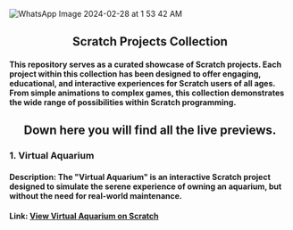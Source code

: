![WhatsApp Image 2024-02-28 at 1 53 42 AM](https://github.com/sinonagar123/python_projects/assets/102567147/283924e1-c354-456d-89a5-27a912365a79)
<h2 align="center">Scratch Projects Collection</h2>
<h4>This repository serves as a curated showcase of Scratch projects. Each project within this collection has been designed to offer engaging, educational, and interactive experiences for Scratch users of all ages. From simple animations to complex games, this collection demonstrates the wide range of possibilities within Scratch programming.</h4>
<h2 align="center">Down here you will find all the live previews.</h2>
<h3>1. Virtual Aquarium</h3>
<h4>  Description:  The "Virtual Aquarium" is an interactive Scratch project designed to simulate the serene experience of owning an aquarium, but without the need for real-world maintenance.</h4>
<h4> Link: <a href ="https://scratch.mit.edu/projects/972314402)https://scratch.mit.edu/projects/972314402">View Virtual Aquarium on Scratch</a></h4>
